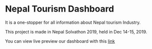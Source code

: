 # Nepal Tourism Dashboard

It is a one-stopper for all information about Nepal tourism Industry.

This project is made in Nepal Solvathon 2019, held in Dec 14-15, 2019.

You can view live preview our dashboard with this [link](https://datasansar.netlify.com/nepal_tourism)
